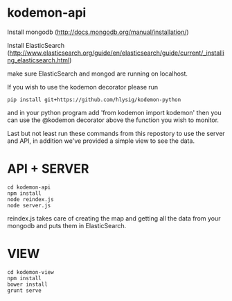 kodemon-api
===========
Install mongodb (http://docs.mongodb.org/manual/installation/)

Install ElasticSearch (http://www.elasticsearch.org/guide/en/elasticsearch/guide/current/_installing_elasticsearch.html)

make sure ElasticSearch and mongod are running on localhost.

If you wish to use the kodemon decorator please run

    pip install git+https://github.com/hlysig/kodemon-python

and in your python program add 'from kodemon import kodemon'
then you can use the @kodemon decorator above the function you wish to monitor.

Last but not least run these commands from this repostory to use the server and API, in addition we've provided a simple view to see the data.

API + SERVER
=========
    cd kodemon-api
    npm install
    node reindex.js
    node server.js

reindex.js takes care of creating the map and getting all the data from your mongodb and puts them in ElasticSearch.

VIEW
=========
    cd kodemon-view
    npm install
    bower install
    grunt serve
